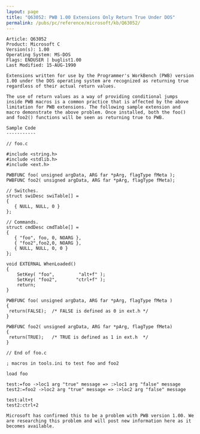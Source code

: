```yaml
---
layout: page
title: "Q63052: PWB 1.00 Extensions Only Return True Under DOS"
permalink: /pubs/pc/reference/microsoft/kb/Q63052/
---
```


	Article: Q63052
	Product: Microsoft C
	Version(s): 1.00
	Operating System: MS-DOS
	Flags: ENDUSER | buglist1.00
	Last Modified: 15-AUG-1990
	
	Extensions written for use by the Programmer's WorkBench (PWB) version
	1.00 under the DOS operating system are recognized as returning true
	regardless of their actual return values.
	
	The use of return values as a way of providing conditional jumps
	inside PWB macros is a common practice that is affected by the above
	limitation for PWB extensions. The following sample extension and
	macro demonstrate the above problem. Once installed, both the foo()
	and foo2() functions will be seen as returning true to PWB.
	
	Sample Code
	-----------
	
	// foo.c
	
	#include <string.h>
	#include <stdlib.h>
	#include <ext.h>
	
	PWBFUNC foo( unsigned argData, ARG far *pArg, flagType fMeta );
	PWBFUNC foo2( unsigned argData, ARG far *pArg, flagType fMeta);
	
	// Switches.
	struct swiDesc swiTable[] =
	{
	   { NULL, NULL, 0 }
	};
	
	// Commands.
	struct cmdDesc cmdTable[] =
	{
	   { "foo", foo, 0, NOARG },
	   { "foo2",foo2,0, NOARG },
	   { NULL, NULL, 0, 0 }
	};
	
	void EXTERNAL WhenLoaded()
	{
	    SetKey( "foo",         "alt+f" );
	    SetKey( "foo2",       "ctrl+f" );
	    return;
	}
	
	PWBFUNC foo( unsigned argData, ARG far *pArg, flagType fMeta )
	{
	 return(FALSE);  /* FALSE is defined as 0 in ext.h */
	}
	
	PWBFUNC foo2( unsigned argData, ARG far *pArg, flagType fMeta)
	{
	 return(TRUE);   /* TRUE is defined as 1 in ext.h  */
	}
	
	// End of foo.c
	
	; macros in tools.ini to test foo and foo2
	
	load foo
	
	test:=foo ->loc1 arg "true" message => :>loc1 arg "false" message
	test2:=foo2 ->loc2 arg "true" message => :>loc2 arg "false" message
	
	test:alt+t
	test2:ctrl+2
	
	Microsoft has confirmed this to be a problem with PWB version 1.00. We
	are researching this problem and will post new information here as it
	becomes available.
